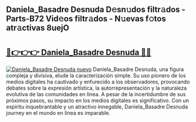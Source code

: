 ## Daniela_Basadre Desnuda D𝚎sn𝚞dos filtr𝚊dos - Parts-B72 Vid𝚎os filtr𝚊dos - N𝚞evas f𝚘tos atr𝚊ctivas 8uejO

# <h2><a href="http://mb7s5l.tromn.icu/?c=Daniela_Basadre+Desnuda">🔗👉👉👉 Daniela_Basadre Desnuda 🔗🔗</a></h2>

[![Daniela_Basadre Desnuda nuevo](https://i.imgur.com/pEAQMta.gif)](http://mb7s5l.tromn.icu/?c=Daniela_Basadre+Desnuda)
Daniela_Basadre Desnuda, una figura compleja y divisiva, elude la caracterización simple. Su uso pionero de los medios digitales ha cautivado y enfurecido a los observadores, provocando debates sobre la expresión artística, la autorrepresentación y la naturaleza evolutiva de las comunidades en línea. A pesar de la incertidumbre de sus próximos pasos, su impacto en los medios digitales es significativo. Con un espíritu inquebrantable y un atractivo innegable, Daniela_Basadre Desnuda journey en el mundo en línea es imparable.
